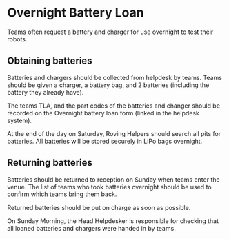 # Overnight Battery Loan

Teams often request a battery and charger for use overnight to test their robots.

## Obtaining batteries

Batteries and chargers should be collected from helpdesk by teams. Teams should be given a charger, a battery bag, and 2 batteries (including the battery they already have).

The teams TLA, and the part codes of the batteries and changer should be recorded on the Overnight battery loan form (linked in the helpdesk system).

At the end of the day on Saturday, Roving Helpers should search all pits for batteries. All batteries will be stored securely in LiPo bags overnight.

## Returning batteries

Batteries should be returned to reception on Sunday when teams enter the venue. The list of teams who took batteries overnight should be used to confirm which teams bring them back.

Returned batteries should be put on charge as soon as possible.

On Sunday Morning, the Head Helpdesker is responsible for checking that all loaned batteries and chargers were handed in by teams.

